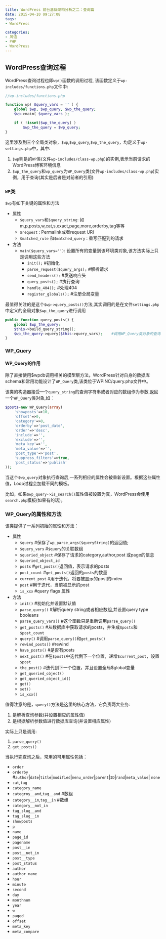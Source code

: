 ```yaml
---
title: WordPress 前台基础架构分析之二：查询篇
date: 2015-04-10 09:27:08
tags:
- WordPress

categories:
- 风语
- PHP
- WordPress
---
```



## WordPress查询过程

WordPress查询过程也即`wp()`函数的调用过程, 该函数定义于`wp-includes/functions.php`文件中:

```PHP
//wp-includes/functions.php

function wp( $query_vars = '' ) {
	global $wp, $wp_query, $wp_the_query;
	$wp->main( $query_vars );

	if ( !isset($wp_the_query) )
		$wp_the_query = $wp_query;
}
```

这里涉及到三个全局类对象，`$wp`,`$wp_query`,`$wp_the_query`，均定义于`wp-settings.php`中，其中:

1. `$wp`则是的`WP`类(文件`wp-includes/class-wp.php`)的实例,表示当前请求的WordPress博客环境信息
2. `$wp_the_query`和`wp_query`为`WP_Query`类(文件`wp-includes/class-wp.php`)实例，用于查询(其实是后者是对前者的引用)


### `WP`类

`$wp`有如下关键的属性和方法

* 属性 
    * `$query_vars`和`$query_string`: 如m,p,posts,w,cat,s,exact,page,more,orderby,tag等等
    * `$request` : Permalink或者request URI
    * `$matched_rule` 和`$matched_query` : 重写匹配到的请求
* 方法
    * `main($query_vars='')`: 设置所有的变量到该环境类对象,该方法实际上只是调用这些方法
        * `init();`                       #初始化
        * `parse_request($query_args);`   #解析请求
        * `send_headers();`               #发送响应头
        * `query_posts();`                #执行查询
        * `handle_404();`                 #处理404
        * `register_globals();`           #注册全局变量

最值得关注的是这个`$wp->query_posts()`方法,其实调用的是在文件`settings.php`中定义的全局对象`$wp_the_query`进行调用

```PHP
public function query_posts() {
    global $wp_the_query;
    $this->build_query_string();
    $wp_the_query->query($this->query_vars);    #调用WP_Query类对象的查询方法
}
```

### WP_Query

#### WP_Query的作用

除了直接使用$wpdb调用相关的模型层方法，WordPress针对自身的数据库schema和常用功能设计了`WP_Query`类,该类位于WPINC/query.php文件中。

该类的构造器接受一个`query_string`的查询字符串或者对应的数组作为参数,返回一个`WP_Query`类对象,如：

```PHP
$posts=new WP_Query(array(
    'showposts'=>10,
    'offset'=>0,
    'category'=>0,
    'orderby'=>'post_date',
    'order'=>'desc',
    'include'=>'',
    'exclude'=>'',
    'meta_key'=>'',
    'meta_value'=>'',
    'post_type'=>'post',
    'suppress_filters'=>true,
    'post_status'=>'publish'
));
```

当这个`$wp_query`对象执行查询后,一系列相应的属性会被重新设置。根据这些属性值，Loop过程会加载不同的模板。

比如，如果`$wp_query->is_search()`属性值被设置为真，WordPress会使用`search.php`模板(如果有的话)。

### WP_Query的属性和方法

该类提供了一系列初始的属性和方法：

* 属性
    * `$query`    #保存了`wp_parse_args($queryString)`的返回值;
    * `$query_vars`    #`$query`的关联数组
    * `$queried_object`    #保存了请求的category,author,post 或page的信息
    * `$queried_object_id`
    * `posts`           #`get_posts()`返回值，表示请求的posts
    * `post_count`      #`get_posts()`返回的`posts`的数量
    * `current_post`    #用于迭代，将要被显示的post的index
    * `post`            #用于迭代，当前被显示的post
    * `is_xxx`   #query flags 属性
* 方法
    * `init()`   #初始化并设置默认值
    * `parse_query()` #解析query string或者相应数组,并设置query type booleans
    * `parse_query_vars()`    #这个函数只是重新调用`parse_query()`
    * `get_posts()`   #从数据库中获取请求的posts，并生成`$posts`和`$post_count`
    * `query()`       #调用`parse_query()`和`get_posts()`
    * `rewind_posts()` #rewind 
    * `have_posts()`   #是否有posts
    * `next_post()`    #在`$posts`中迭代倒下一个位置，递增`$current_post`，设置`$post`
    * `the_post()`     #迭代到下一个位置，并且设置全局$global变量
    * `get_queried_object()` 
    * `get_queried_object_id()`
    * `get()`
    * `set()`
    * `is_xxx()`

值得注意的是，`query()`方法是这里的核心方法，它负责两大业务:

1. 是解析查询参数(并设置相应的属性值)
2. 是根据解析参数值进行数据库查询(并设置相应属性)

实际上只是调用:

1. `parse_query()`
2. `get_posts()`

当执行完查询之后，常用的可用属性包括：
* `order`
* `orderby`    #`author`|`date`|`title`|`modified`|`menu_order`|`parent`|`ID`|`rand`|`meta_value`| `none`
* `cat`,`tag`
* `category_name`
* `categroy__and`,`tag__and`    #数组
* `category__in`,`tag__in`    #数组
* `category__not_in`
* `tag_slug__and`
* `tag_slug__in`
* `showposts`
* `p`
* `name`
* `page_id`
* `pagename`
* `post__in`
* `post__not_in`
* `post__type`
* `post_status`
* `author`
* `author_name`
* `hour`
* `minute`
* `second`
* `day`
* `monthnum`
* `year`
* `w`
* `paged`
* `offset`
* `meta_key`
* `meta_compare`




